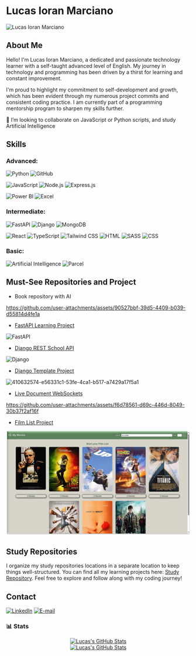 # Lucas Ioran Marciano

![Lucas Ioran Marciano](https://media.licdn.com/dms/image/v2/D4D03AQEUsxuTjXjsmA/profile-displayphoto-shrink_200_200/profile-displayphoto-shrink_200_200/0/1726147524261?e=1744243200&v=beta&t=GKhfvvxHr6G_UCjI0y4Bbxl7BP84aaMIxf4w33UZVog)

## About Me

Hello! I'm Lucas Ioran Marciano, a dedicated and passionate technology learner with a self-taught advanced level of English. My journey in technology and programming has been driven by a thirst for learning and constant improvement.

I'm proud to highlight my commitment to self-development and growth, which has been evident through my numerous project commits and consistent coding practice. I am currently part of a programming mentorship program to sharpen my skills further.

👀 I’m looking to collaborate on JavaScript or Python scripts, and study Artificial Intelligence 

## Skills

### **Advanced:**

![Python](https://img.shields.io/badge/Python-3776AB?style=for-the-badge&logo=python&logoColor=white) 
![GitHub](https://img.shields.io/badge/GitHub-181717?style=for-the-badge&logo=github&logoColor=white)

![JavaScript](https://img.shields.io/badge/JavaScript-F7DF1E?style=for-the-badge&logo=javascript&logoColor=black) 
![Node.js](https://img.shields.io/badge/Node.js-339933?style=for-the-badge&logo=nodedotjs&logoColor=white) 
![Express.js](https://img.shields.io/badge/Express.js-404D59?style=for-the-badge&logo=express&logoColor=white) 

![Power BI](https://img.shields.io/badge/Power%20BI-F2C811?style=for-the-badge&logo=power-bi&logoColor=black) 
![Excel](https://img.shields.io/badge/Microsoft%20Excel-217346?style=for-the-badge&logo=microsoft-excel&logoColor=white) 

### **Intermediate:**

![FastAPI](https://img.shields.io/badge/FastAPI-009688?style=for-the-badge&logo=fastapi&logoColor=white) 
![Django](https://img.shields.io/badge/Django-092E20?style=for-the-badge&logo=django&logoColor=white) 
![MongoDB](https://img.shields.io/badge/MongoDB-47A248?style=for-the-badge&logo=mongodb&logoColor=white) 

![React](https://img.shields.io/badge/React-61DAFB?style=for-the-badge&logo=react&logoColor=black) 
![TypeScript](https://img.shields.io/badge/TypeScript-007ACC?style=for-the-badge&logo=typescript&logoColor=white) 
![Tailwind CSS](https://img.shields.io/badge/Tailwind%20CSS-38B2AC?style=for-the-badge&logo=tailwind-css&logoColor=white) 
![HTML](https://img.shields.io/badge/HTML5-E34F26?style=for-the-badge&logo=html5&logoColor=white) 
![SASS](https://img.shields.io/badge/Sass-CC6699?style=for-the-badge&logo=sass&logoColor=white)
![CSS](https://img.shields.io/badge/CSS3-1572B6?style=for-the-badge&logo=css3&logoColor=white) 

### **Basic:**

![Artificial Intelligence](https://img.shields.io/badge/Artificial%20Intelligence-%230080C6?style=for-the-badge&logo=openai&logoColor=white)
![Parcel](https://img.shields.io/badge/Parcel-BB4B3B?style=for-the-badge&logo=parcel&logoColor=white)


## Must-See Repositories and Project

- Book repository with AI
  
https://github.com/user-attachments/assets/90527bbf-39d5-4409-b039-d55814d4fe1a



- [FastAPI Learning Project](https://github.com/Lucas-I-Marciano/15.study_fast_api)

![FastAPI](https://img.shields.io/badge/FastAPI-009688?style=for-the-badge&logo=fastapi&logoColor=white)

- [Django REST School API](https://github.com/Lucas-I-Marciano/djangoREST-school)

![Django](https://img.shields.io/badge/Django-092E20?style=for-the-badge&logo=django&logoColor=white)

- [Django Template Project](https://github.com/Lucas-I-Marciano/django_template)

![410632574-e56331c1-53fe-4ca1-b517-a7429a17f5a1](https://github.com/user-attachments/assets/fdec6eac-a132-41d1-8468-f0088c460766)
- [Live Document WebSockets](https://github.com/Lucas-I-Marciano/live-document-websockets)

https://github.com/user-attachments/assets/f6d78561-d69c-446d-8049-30b37f2af16f
- [Film List Project](https://github.com/Lucas-I-Marciano/film-list)

<img src="https://github.com/Lucas-I-Marciano/film-list/raw/master/img/index.png">

## Study Repositories
I organize my study repositories locations in a separate location to keep things well-structured. You can find all my learning projects here: [Study Repository](https://github.com/Lucas-I-Marciano/Lucas-I-Marciano/tree/main/study). Feel free to explore and follow along with my coding journey!

## Contact

[![LinkedIn](https://img.shields.io/badge/LinkedIn-0A66C2?style=for-the-badge&logo=linkedin&logoColor=white)](https://www.linkedin.com/in/lucas-ioran-marciano/)
[![E-mail](https://img.shields.io/badge/Email-F0F0F0?style=for-the-badge&logo=linkedin&logoColor=black)](mailto:lucas.marciano99@outlook.com)

### 📊 Stats

<div align="center">
  <a href="https://github.com/Lucas-I-Marciano">
    <img alt="Lucas's GitHub Stats" src="https://github-readme-stats.vercel.app/api?username=Lucas-I-Marciano&show_icons=true&count_private=true&theme=codestackr&hide_border=true" />
  </a>
  <br />
  <a href="http://www.github.com/Lucas-I-Marciano">
    <img alt="Lucas's GitHub Stats" src="https://github-readme-streak-stats.herokuapp.com/?user=Lucas-I-Marciano&theme=codestackr&hide_border=true" />
  </a>
</div>
